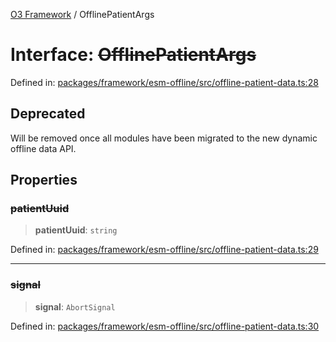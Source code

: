 [O3 Framework](../API.md) / OfflinePatientArgs

# Interface: ~~OfflinePatientArgs~~

Defined in: [packages/framework/esm-offline/src/offline-patient-data.ts:28](https://github.com/openmrs/openmrs-esm-core/blob/85cde3ce59cd3d29230c98040a3f53525e808725/packages/framework/esm-offline/src/offline-patient-data.ts#L28)

## Deprecated

Will be removed once all modules have been migrated to the new dynamic offline data API.

## Properties

### ~~patientUuid~~

> **patientUuid**: `string`

Defined in: [packages/framework/esm-offline/src/offline-patient-data.ts:29](https://github.com/openmrs/openmrs-esm-core/blob/85cde3ce59cd3d29230c98040a3f53525e808725/packages/framework/esm-offline/src/offline-patient-data.ts#L29)

***

### ~~signal~~

> **signal**: `AbortSignal`

Defined in: [packages/framework/esm-offline/src/offline-patient-data.ts:30](https://github.com/openmrs/openmrs-esm-core/blob/85cde3ce59cd3d29230c98040a3f53525e808725/packages/framework/esm-offline/src/offline-patient-data.ts#L30)
